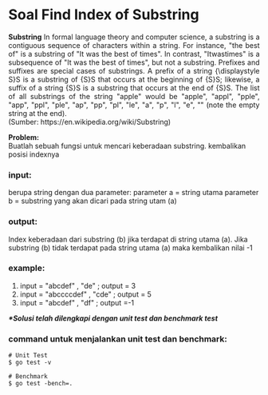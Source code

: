 # Soal Find Index of Substring

<p align=justify><b>Substring</b> In formal language theory and computer science, a substring is a contiguous sequence of characters within a string. For instance, "the best of" is a substring of "It was the best of times". In contrast, "Itwastimes" is a subsequence of "It was the best of times", but not a substring.
Prefixes and suffixes are special cases of substrings. A prefix of a string {\displaystyle S}S is a substring of {S}S that occurs at the beginning of {S}S; likewise, a suffix of a string {S}S is a substring that occurs at the end of {S}S.
The list of all substrings of the string "apple" would be "apple", "appl", "pple", "app", "ppl", "ple", "ap", "pp", "pl", "le", "a", "p", "l", "e", "" (note the empty string at the end).
<br>(Sumber: https://en.wikipedia.org/wiki/Substring)
</p>

<b>Problem:</b><br>
Buatlah sebuah fungsi untuk mencari keberadaan substring. kembalikan posisi indexnya
<br>

### input:

berupa string dengan dua parameter:
parameter a = string utama
parameter b = substring yang akan dicari pada string utam (a)
<br>

### output:

Index keberadaan dari substring (b) jika terdapat di string utama (a). Jika substring (b) tidak terdapat pada string utama (a) maka kembalikan nilai -1
<br>

### example:

1. input = "abcdef" , "de" ;          output = 3
2. input = "abccccdef" , "cde" ;      output = 5
3. input = "abcdef" , "df" ;          output =-1


<i><b>*Solusi telah dilengkapi dengan unit test dan benchmark test</b></i>

### command untuk menjalankan unit test dan benchmark:

```
# Unit Test
$ go test -v

# Benchmark
$ go test -bench=.
```

